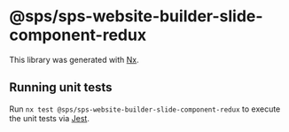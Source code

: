 # @sps/sps-website-builder-slide-component-redux

This library was generated with [Nx](https://nx.dev).

## Running unit tests

Run `nx test @sps/sps-website-builder-slide-component-redux` to execute the unit tests via [Jest](https://jestjs.io).
